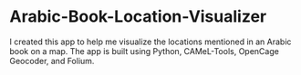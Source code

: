 # Arabic-Book-Location-Visualizer
I created this app to help me visualize the locations mentioned in an Arabic book on a map. The app is built using Python, CAMeL-Tools, OpenCage Geocoder, and Folium.
